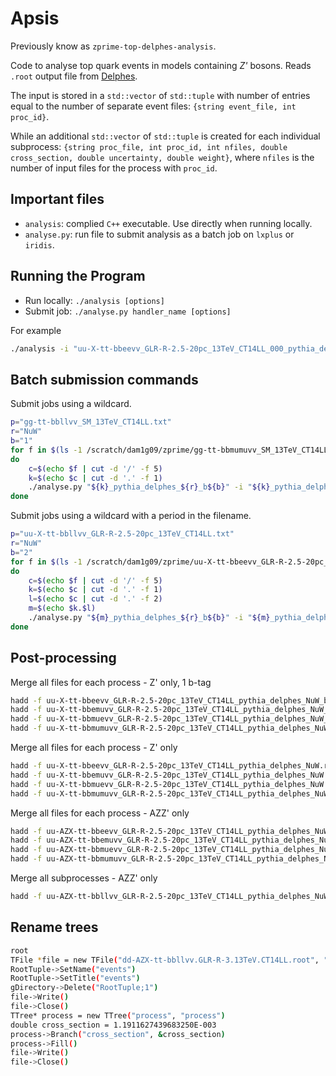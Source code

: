 # Apsis

Previously know as `zprime-top-delphes-analysis`.

Code to analyse top quark events in models containing *Z'* bosons. Reads `.root` output file from [Delphes](https://cp3.irmp.ucl.ac.be/projects/delphes).

The input is stored in a `std::vector` of `std::tuple` with number of entries equal to the number of separate event files: `{string event_file, int proc_id}`.

While an additional `std::vector` of `std::tuple` is created for each individual subprocess: `{string proc_file, int proc_id, int nfiles, double cross_section, double uncertainty, double weight}`, where `nfiles` is the number of input files for the process with `proc_id`.

## Important files

* `analysis`: complied `C++` executable. Use directly when running locally.
* `analyse.py`: run file to submit analysis as a batch job on `lxplus` or `iridis`.

## Running the Program

* Run locally: `./analysis [options]`
* Submit job: `./analyse.py handler_name [options]`

For example
```bash
./analysis -i "uu-X-tt-bbeevv_GLR-R-2.5-20pc_13TeV_CT14LL_000_pythia_delphes.root" -p "uu-X-tt-bbllvv_GLR-R-2.5-20pc_13TeV_CT14LL.txt" -r "NuW" -b 2
```

## Batch submission commands

Submit jobs using a wildcard.
```bash
p="gg-tt-bbllvv_SM_13TeV_CT14LL.txt"
r="NuW"
b="1"
for f in $(ls -1 /scratch/dam1g09/zprime/gg-tt-bbmumuvv_SM_13TeV_CT14LL_???.lhef.gz)
do
    c=$(echo $f | cut -d '/' -f 5)
    k=$(echo $c | cut -d '.' -f 1)
    ./analyse.py "${k}_pythia_delphes_${r}_b${b}" -i "${k}_pythia_delphes.root" -p "$p" -r "$r" -b "$b"
done
```

Submit jobs using a wildcard with a period in the filename.
```bash
p="uu-X-tt-bbllvv_GLR-R-2.5-20pc_13TeV_CT14LL.txt"
r="NuW"
b="2"
for f in $(ls -1 /scratch/dam1g09/zprime/uu-X-tt-bbeevv_GLR-R-2.5-20pc_13TeV_CT14LL_???.lhef.gz)
do
    c=$(echo $f | cut -d '/' -f 5)
    k=$(echo $c | cut -d '.' -f 1)
    l=$(echo $c | cut -d '.' -f 2)
    m=$(echo $k.$l)
    ./analyse.py "${m}_pythia_delphes_${r}_b${b}" -i "${m}_pythia_delphes.root" -p "$p" -r "$r" -b "$b"
done
```

## Post-processing

Merge all files for each process - Z' only, 1 b-tag
```bash
hadd -f uu-X-tt-bbeevv_GLR-R-2.5-20pc_13TeV_CT14LL_pythia_delphes_NuW_b1.root uu-X-tt-bbeevv_GLR-R-2.5-20pc_13TeV_CT14LL_???_pythia_delphes_NuW_b1.root
hadd -f uu-X-tt-bbemuvv_GLR-R-2.5-20pc_13TeV_CT14LL_pythia_delphes_NuW_b1.root uu-X-tt-bbemuvv_GLR-R-2.5-20pc_13TeV_CT14LL_???_pythia_delphes_NuW_b1.root
hadd -f uu-X-tt-bbmuevv_GLR-R-2.5-20pc_13TeV_CT14LL_pythia_delphes_NuW_b1.root uu-X-tt-bbmuevv_GLR-R-2.5-20pc_13TeV_CT14LL_???_pythia_delphes_NuW_b1.root
hadd -f uu-X-tt-bbmumuvv_GLR-R-2.5-20pc_13TeV_CT14LL_pythia_delphes_NuW_b1.root uu-X-tt-bbmumuvv_GLR-R-2.5-20pc_13TeV_CT14LL_???_pythia_delphes_NuW_b1.root
```

Merge all files for each process - Z' only
```bash
hadd -f uu-X-tt-bbeevv_GLR-R-2.5-20pc_13TeV_CT14LL_pythia_delphes_NuW.root uu-X-tt-bbeevv_GLR-R-2.5-20pc_13TeV_CT14LL_???_pythia_delphes_NuW.root
hadd -f uu-X-tt-bbemuvv_GLR-R-2.5-20pc_13TeV_CT14LL_pythia_delphes_NuW.root uu-X-tt-bbemuvv_GLR-R-2.5-20pc_13TeV_CT14LL_???_pythia_delphes_NuW.root
hadd -f uu-X-tt-bbmuevv_GLR-R-2.5-20pc_13TeV_CT14LL_pythia_delphes_NuW.root uu-X-tt-bbmuevv_GLR-R-2.5-20pc_13TeV_CT14LL_???_pythia_delphes_NuW.root
hadd -f uu-X-tt-bbmumuvv_GLR-R-2.5-20pc_13TeV_CT14LL_pythia_delphes_NuW.root uu-X-tt-bbmumuvv_GLR-R-2.5-20pc_13TeV_CT14LL_???_pythia_delphes_NuW.root
```

Merge all files for each process - AZZ' only
```bash
hadd -f uu-AZX-tt-bbeevv_GLR-R-2.5-20pc_13TeV_CT14LL_pythia_delphes_NuW.root uu-AZX-tt-bbeevv_GLR-R-2.5-20pc_13TeV_CT14LL_???_pythia_delphes_NuW.root
hadd -f uu-AZX-tt-bbemuvv_GLR-R-2.5-20pc_13TeV_CT14LL_pythia_delphes_NuW.root uu-AZX-tt-bbemuvv_GLR-R-2.5-20pc_13TeV_CT14LL_???_pythia_delphes_NuW.root
hadd -f uu-AZX-tt-bbmuevv_GLR-R-2.5-20pc_13TeV_CT14LL_pythia_delphes_NuW.root uu-AZX-tt-bbmuevv_GLR-R-2.5-20pc_13TeV_CT14LL_???_pythia_delphes_NuW.root
hadd -f uu-AZX-tt-bbmumuvv_GLR-R-2.5-20pc_13TeV_CT14LL_pythia_delphes_NuW.root uu-AZX-tt-bbmumuvv_GLR-R-2.5-20pc_13TeV_CT14LL_???_pythia_delphes_NuW.root
```

Merge all subprocesses - AZZ' only
```bash
hadd -f uu-AZX-tt-bbllvv_GLR-R-2.5-20pc_13TeV_CT14LL_pythia_delphes_NuW.root uu-AZX-tt-bbeevv_GLR-R-2.5-20pc_13TeV_CT14LL_pythia_delphes_NuW.root uu-AZX-tt-bbemuvv_GLR-R-2.5-20pc_13TeV_CT14LL_pythia_delphes_NuW.root uu-AZX-tt-bbmuevv_GLR-R-2.5-20pc_13TeV_CT14LL_pythia_delphes_NuW.root uu-AZX-tt-bbmumuvv_GLR-R-2.5-20pc_13TeV_CT14LL_pythia_delphes_NuW.root
```

## Rename trees

```bash
root
TFile *file = new TFile("dd-AZX-tt-bbllvv.GLR-R-3.13TeV.CT14LL.root", "update")
RootTuple->SetName("events")
RootTuple->SetTitle("events")
gDirectory->Delete("RootTuple;1")
file->Write()
file->Close()
TTree* process = new TTree("process", "process")
double cross_section = 1.1911627439683250E-003
process->Branch("cross_section", &cross_section)
process->Fill()
file->Write()
file->Close()
```